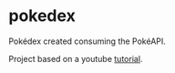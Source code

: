 # pokedex
Pokédex created consuming the PokéAPI.

Project based on a youtube [tutorial](https://www.youtube.com/watch?v=SjtdH3dWLa8).
